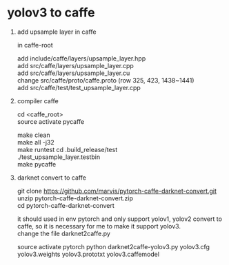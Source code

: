 # yolov3 to caffe

1. add upsample layer in caffe  
  
    in caffe-root  
    
    add include/caffe/layers/upsample_layer.hpp  
    add src/caffe/layers/upsample_layer.cpp  
    add src/caffe/layers/upsample_layer.cu  
    change src/caffe/proto/caffe.proto    (row 325, 423, 1438~1441)  
    add src/caffe/test/test_upsample_layer.cpp  

2. compiler  caffe  

    cd <caffe_root>  
    source activate pycaffe  
    
    make clean  
    make all -j32  
    make runtest
    cd .build_release/test  
    ./test_upsample_layer.testbin  
    make pycaffe  
    
3. darknet convert to caffe  
  
    git clone https://github.com/marvis/pytorch-caffe-darknet-convert.git  
    unzip pytorch-caffe-darknet-convert.zip  
    cd  pytorch-caffe-darknet-convert  
    
    it should used in env pytorch and only support yolov1, yolov2 convert to caffe, so it is necessary for me to make it support yolov3.  
    change the file  darknet2caffe.py
    
    source activate pytorch
    python darknet2caffe-yolov3.py yolov3.cfg yolov3.weights yolov3.prototxt yolov3.caffemodel
